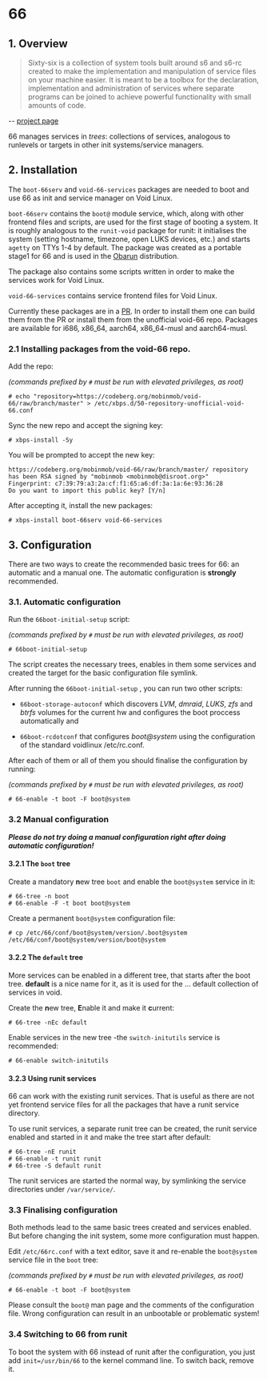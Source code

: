 ﻿# 66

## 1. Overview

> Sixty-six is a collection of system tools built around s6 and s6-rc created to make the implementation and manipulation of service files on your machine easier. It is meant to be a toolbox for the declaration, implementation and administration of services where separate programs can be joined to achieve powerful functionality with small amounts of code.

-- [project page](https://web.obarun.org/software/66/v0.6.0.0/)

66 manages services in *trees*: collections of services, analogous to runlevels or targets in other init systems/service managers.

## 2. Installation

The `boot-66serv` and `void-66-services` packages are needed to boot and use 66 as init and service manager on Void Linux.

`boot-66serv` contains the `boot@` module service, which, along with other frontend files and scripts, are used for the first stage of booting a system. It is roughly analogous to the `runit-void` package for runit: it initialises the system (setting hostname, timezone, open LUKS devices, etc.) and starts `agetty` on TTYs 1-4 by default. The package was created as a portable stage1 for 66 and is used in the [Obarun](http://obarun.org/) distribution.

The package also contains some scripts written in order to make the services work for Void Linux.

`void-66-services` contains service frontend files for Void Linux.
 
Currently these packages are in a [PR](https://github.com/void-linux/void-packages/pull/25743). In order to install them one can build them from the PR or install them from the unofficial void-66 repo. Packages are available for i686, x86_64, aarch64, x86_64-musl and aarch64-musl.

### 2.1 Installing packages from the void-66 repo.

Add the repo:

_(commands prefixed by `#` must be run with elevated privileges, as root)_
```
# echo "repository=https://codeberg.org/mobinmob/void-66/raw/branch/master" > /etc/xbps.d/50-repository-unofficial-void-66.conf
```

Sync the new repo and accept the signing key:

```
# xbps-install -Sy
```

You will be prompted to accept the new key:
```
https://codeberg.org/mobinmob/void-66/raw/branch/master/ repository has been RSA signed by "mobinmob <mobinmob@disroot.org>"
Fingerprint: c7:39:79:a3:2a:cf:f1:65:a6:df:3a:1a:6e:93:36:28
Do you want to import this public key? [Y/n] 
```

After accepting it, install the new packages:
```
# xbps-install boot-66serv void-66-services
```

## 3. Configuration

There are two ways to create the recommended basic trees for 66: an automatic and a manual one. The automatic configuration is **strongly** recommended.

### 3.1. Automatic configuration

Run the `66boot-initial-setup` script:

_(commands prefixed by `#` must be run with elevated privileges, as root)_
```
# 66boot-initial-setup
```

The script creates the necessary trees, enables in them some services and created the target for the basic configuration file symlink.

After running the `66boot-initial-setup` , you can run two other scripts:

- `66boot-storage-autoconf` which discovers *LVM*, *dmraid*, *LUKS*, *zfs* and *btrfs* volumes
for the current hw and configures the boot proccess automatically and

- `66boot-rcdotconf` that configures *boot@system* using the configuration of the standard voidlinux /etc/rc.conf.

After each of them or all of them you should finalise the configuration by running:

_(commands prefixed by `#` must be run with elevated privileges, as root)_

```
# 66-enable -t boot -F boot@system
```


### 3.2 Manual configuration

***Please do not try doing a manual configuration right after doing automatic configuration!***

#### 3.2.1 The `boot` tree

Create a mandatory **n**ew tree `boot` and enable the `boot@system` service in it:

```
# 66-tree -n boot  
# 66-enable -F -t boot boot@system
```

Create a permanent `boot@system` configuration file:

```
# cp /etc/66/conf/boot@system/version/.boot@system /etc/66/conf/boot@system/version/boot@system
```

#### 3.2.2 The `default` tree

More services can be enabled in a different tree, that starts after the boot tree. **default** is a nice name for it, as it is used for the ... default collection of services in void.

Create the **n**ew tree, **E**nable it and make it **c**urrent:

```
# 66-tree -nEc default
```

Enable services in the new tree -the `switch-initutils` service is recommended:

```
# 66-enable switch-initutils
```

#### 3.2.3 Using runit services

66 can work with the existing runit services. That is useful as there are not yet frontend service files for all the packages that have a runit service directory.

To use runit services, a separate runit tree can be created, the runit service enabled and started in it and make the tree start after default:

```
# 66-tree -nE runit
# 66-enable -t runit runit
# 66-tree -S default runit
```

The runit services are started the normal way, by symlinking the service directories under `/var/service/`.

### 3.3 Finalising configuration

Both methods lead to the same basic trees created and services enabled. But before changing the init system, some more configuration must happen.

Edit `/etc/66rc.conf` with a text editor, save it and re-enable the `boot@system` service file in the `boot` tree:

_(commands prefixed by `#` must be run with elevated privileges, as root)_

```
# 66-enable -t boot -F boot@system
```

Please consult the `boot@` man page and the comments of the configuration file. Wrong configuration can result in an unbootable or problematic system!

### 3.4 Switching to 66 from runit

To boot the system with 66 instead of runit after the configuration, you just add `init=/usr/bin/66` to the kernel command line. To switch back, remove it.
